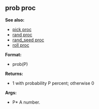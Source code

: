 ## prob proc
**See also:**
*   [pick proc](/proc/pick)
*   [rand proc](/proc/rand)
*   [rand_seed proc](/proc/rand_seed)
*   [roll proc](/proc/roll)
<!-- -->
**Format:**
*   prob(P)
<!-- -->
**Returns:**
*   1 with probability P percent; otherwise 0
<!-- -->
**Args:**
*   P* A number.